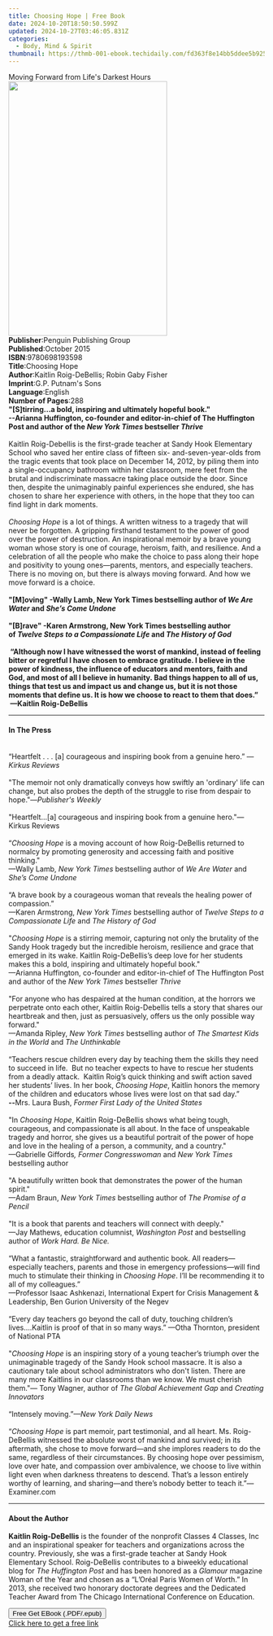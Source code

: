 ```yaml
---
title: Choosing Hope | Free Book
date: 2024-10-20T18:50:50.599Z
updated: 2024-10-27T03:46:05.831Z
categories:
  - Body, Mind & Spirit
thumbnail: https://thmb-001-ebook.techidaily.com/fd363f8e14bb5ddee5b925424eb508f4c18ef12e20d8cf276a2a58f259cfe53d.jpg
---
```

<main id="book-container">
  <div class="flex flex-col">
    <div class="book-brief flex-1 py-6 px-4 sm:p-6 md:py-10 md:px-8">
      <!-- brief-->
      <div class="book-brief-main">
        Moving Forward from Life's Darkest Hours
      </div>
    </div>
    <div
      class="book-meta-info flex-1 grid gap-4 col-start-1 col-end-3 row-start-1 sm:mb-6 sm:grid-cols-4 lg:gap-6 lg:col-start-2 lg:row-end-6 lg:row-span-6 lg:mb-0"
    >
      <div
        class="book-meta-info-left place-content-center mt-4 p-4 text-sm leading-6 col-start-2 col-span-2 dark:text-slate-400"
      >
        <img
          class="w-full h-500 object-cover rounded-lg sm:h-255 sm:col-span-2 lg:col-span-full"
          src="https://img-001-ebook.techidaily.com/7c83662297cad01f10ff4a414fc48c761ff3595c98bb33e2a97acbb4bfdfd814.jpg"
          alt=""
          width="312"
          height="500"
        />
      </div>
      <div
        class="book-meta-info-right mt-2 col-start-1 row-start-2 col-span-3 self-center"
      >
        <!-- meta data  -->
        <div class="flex flex-col px-4 md:px-8">
          <div class="flex-1">
            <strong>Publisher</strong>:<span class="px-2"
              >Penguin Publishing Group</span
            >
          </div>
          <div class="flex-1">
            <strong>Published</strong>:<span class="px-2">October 2015</span>
          </div>
          <div class="flex-1">
            <strong>ISBN</strong>:<span class="px-2">9780698193598</span>
          </div>
          <div class="flex-1">
            <strong>Title</strong>:<span class="px-2">Choosing Hope</span>
          </div>
          <div class="flex-1">
            <strong>Author</strong>:<span class="px-2"
              >Kaitlin Roig-DeBellis; Robin Gaby Fisher</span
            >
          </div>
          <div class="flex-1">
            <strong>Imprint</strong>:<span class="px-2"
              >G.P. Putnam&#39;s Sons</span
            >
          </div>
          <div class="flex-1">
            <strong>Language</strong>:<span class="px-2">English</span>
          </div>
          <div class="flex-1">
            <strong>Number of Pages</strong>:<span class="px-2">288</span>
          </div>
        </div>
      </div>
    </div>
    <div class="book-description flex-1 py-6 px-4 sm:p-6 md:py-10 md:px-8">
      <div class="book-description-main">
        <div accordion-content="" id="description">
          <b
            ><b
              >"[S]tirring...a bold, inspiring and ultimately hopeful
              book."&nbsp; </b
            ><br /><b>
              --Arianna Huffington, co-founder and editor-in-chief of The
              Huffington Post and author of the </b
            ><i>New York Times</i><b> bestseller </b><i>Thrive<br /></i></b
          ><br />Kaitlin Roig-Debellis is the first-grade teacher at Sandy Hook
          Elementary School who saved her entire class of fifteen six-
          and-seven-year-olds from the tragic events that took place on December
          14, 2012, by piling them into a single-occupancy bathroom within her
          classroom, mere feet from the brutal and indiscriminate massacre
          taking place outside the door. Since then, despite the unimaginably
          painful experiences she endured, she has chosen to share her
          experience with others, in the hope that they too can find light in
          dark moments.<br /><br /><i>Choosing Hope</i> is a lot of things. A
          written witness to a tragedy that will never be forgotten. A gripping
          firsthand testament to the power of good over the power of
          destruction. An inspirational memoir by a brave young woman whose
          story is one of courage, heroism, faith, and resilience. And a
          celebration of all the people who make the choice to pass along their
          hope and positivity to young ones—parents, mentors, and especially
          teachers. There is no moving on, but there is always moving forward.
          And how we move forward is a choice.<br /><br /><b
            >"[M]oving" -Wally Lamb, New York Times bestselling author
            of&nbsp;<i>We Are Water</i>&nbsp;and&nbsp;<i>She’s Come Undone</i
            ><br /><br />"[B]rave" -Karen Armstrong, New York Times bestselling
            author of&nbsp;<i>Twelve Steps to a Compassionate Life</i
            >&nbsp;and&nbsp;<i>The History of God</i><br /><br />&nbsp;“Although
            now I have witnessed the worst of mankind, instead of feeling bitter
            or regretful I have chosen to embrace gratitude. I believe in the
            power of kindness, the influence of educators and mentors, faith and
            God, and most of all I believe in humanity.&nbsp;Bad things happen
            to all of us, things that test us and impact us and change us, but
            it is not those moments that define us. It is how we choose to react
            to them that does.” &nbsp;—Kaitlin Roig-DeBellis</b
          >
        </div>
        <div class="accordion-fader"></div>
      </div>
    </div>
    <div class="book-excerpts flex-1 py-6 px-4 sm:p-6 md:py-10 md:px-8">
      <!-- excerpts-->
      <div class="book-excerpts-main">
        <hr />
        <h4 class="placeholder placeholder-heading">
          <span>In The Press</span>
        </h4>
        <p></p>
        <p>
          &nbsp;<br />“Heartfelt . . . [a] courageous and inspiring book from a
          genuine hero.” —<i>Kirkus Reviews</i
          ><b
            ><i><br /></i></b
          ><br />"The memoir not only dramatically conveys how swiftly an
          'ordinary' life can change, but also probes the depth of the struggle
          to rise from despair to hope."—<i>Publisher's Weekly</i
          ><br /><br />"Heartfelt...[a] courageous and inspiring book from a
          genuine hero."—Kirkus Reviews<br /><br />“<i>Choosing Hope</i>&nbsp;is
          a moving account of how Roig-DeBellis returned to normalcy by
          promoting generosity and accessing faith and positive thinking."<br />—Wally
          Lamb, <i>New York Times</i> bestselling author of
          <i>We Are Water</i> and <i>She’s Come Undone</i><br /><br />“A brave
          book by a courageous woman that reveals the healing power of
          compassion.”<br />—Karen Armstrong,<i> New York Times</i> bestselling
          author of <i>Twelve Steps to a Compassionate Life</i> and
          <i>The History of God</i><br /><br />"<i>Choosing Hope&nbsp;</i>is a
          stirring memoir, capturing not only the brutality of the Sandy Hook
          tragedy but the incredible heroism, resilience and grace that emerged
          in its wake. Kaitlin&nbsp;Roig-DeBellis’s deep love for her students
          makes this a bold, inspiring and ultimately hopeful book." &nbsp;
          &nbsp;<br />—Arianna Huffington, co-founder and editor-in-chief of The
          Huffington Post and author of the <i>New York Times</i> bestseller
          <i>Thrive</i>&nbsp;<br /><br />"For anyone who has despaired at the
          human condition, at the horrors we perpetrate onto each other, Kaitlin
          Roig-Debellis tells a story that shares our heartbreak and then, just
          as persuasively, offers us the only possible way forward."<br />—Amanda
          Ripley, <i>New York Times</i> bestselling author of
          <i>The Smartest Kids in the World</i> and <i>The Unthinkable</i
          ><br /><br />“Teachers rescue children every day by teaching them the
          skills they need to succeed in life.&nbsp; But no teacher expects to
          have to rescue her students from a deadly attack.&nbsp; Kaitlin Roig’s
          quick thinking and swift action saved her students’ lives. In her
          book, <i>Choosing Hope</i>, Kaitlin honors the memory of the children
          and educators whose lives were lost on that sad day.”<br /><b>--</b
          >Mrs. Laura Bush, <i>Former First Lady of the United States&nbsp;</i
          ><br /><br />"In <i>Choosing Hope</i>, Kaitlin Roig-DeBellis shows
          what being tough, courageous, and compassionate is all about. In the
          face of unspeakable tragedy and horror, she gives us a beautiful
          portrait of the power of hope and love in the healing of a person, a
          community, and a country." <br />—Gabrielle Giffords<i
            >, Former Congresswoman </i
          >and <i>New York Times </i>bestselling author<br /><br />"A
          beautifully written book that demonstrates the power of the human
          spirit."<br />—Adam Braun,&nbsp;<i>New York Times</i>&nbsp;bestselling
          author of&nbsp;<i>The Promise of a Pencil</i
          >&nbsp;<br />&nbsp;<br />"It is a book that parents and teachers will
          connect with deeply."<br />—Jay Mathews, education columnist,
          <i>Washington Post </i>and bestselling author of
          <i>Work Hard. Be Nice.</i><br /><br />“What a fantastic,
          straightforward and authentic book. All readers—especially teachers,
          parents and those in emergency professions—will find much to stimulate
          their thinking in <i>Choosing Hope</i>. I’ll be recommending it to all
          of my colleagues.”<br />—Professor Isaac Ashkenazi, International
          Expert for Crisis Management &amp; Leadership, Ben Gurion University
          of the Negev<br /><br />“Every day teachers go beyond the call of
          duty, touching children’s lives….Kaitlin is proof of that in so many
          ways.” —Otha Thornton, president of National PTA<br /><br />"<i
            >Choosing Hope</i
          >
          is an inspiring story of a young teacher’s triumph over the
          unimaginable tragedy of the Sandy Hook school massacre. It is also a
          cautionary tale about school administrators who don't listen. There
          are many more Kaitlins in our classrooms than we know. We must cherish
          them."— Tony Wagner, author of <i>The Global Achievement Gap </i>and
          <i>Creating Innovators</i><br />&nbsp;<br />“Intensely moving.”<i
            >—New York Daily News&nbsp;&nbsp;<br /><br /></i
          >“<i><i>Choosing Hope</i> </i>is part memoir, part testimonial, and
          all heart. Ms. Roig-DeBellis witnessed the absolute worst of mankind
          and survived; in its aftermath, she chose to move forward—and she
          implores readers to do the same, regardless of their circumstances. By
          choosing hope over pessimism, love over hate, and compassion over
          ambivalence, we choose to live within light even when darkness
          threatens to descend. That’s a lesson entirely worthy of learning, and
          sharing—and there’s nobody better to teach it.”—Examiner.com<i
            ><br
          /></i>
        </p>
        <p></p>
      </div>
    </div>
    <div class="book-about-author flex-1 py-6 px-4 sm:p-6 md:py-10 md:px-8">
      <!-- about author-->
      <div class="book-main-author-main">
        <hr />
        <h4 class="placeholder placeholder-heading">
          <span>About the Author</span>
        </h4>
        <p>
          <b>Kaitlin Roig-DeBellis</b> is the founder of the nonprofit Classes 4
          Classes, Inc and an inspirational speaker for teachers
          and&nbsp;organizations&nbsp;across the country. Previously, she was a
          first-grade teacher at Sandy Hook Elementary School. Roig-DeBellis
          contributes to a biweekly educational blog for
          <i>The Huffington Post </i>and has been honored as a
          <i>Glamour</i> magazine Woman of the Year and chosen as a “L’Oréal
          Paris Women of Worth.” In 2013, she received two honorary doctorate
          degrees and the Dedicated Teacher Award from The Chicago International
          Conference on Education.
        </p>
      </div>
    </div>
    <div class="book-free-get flex-1 py-6 px-4 sm:p-6 md:py-10 md:px-8">
      <button
        id="btn-free-get"
        class="bg-blue-500 hover:bg-blue-700 text-white font-bold py-2 px-4 rounded"
      >
        Free Get EBook (.PDF/.epub)
      </button>
      <div id="countdown-display" class="px-2 text-lg mt-2"></div>
      <a
        id="free-link"
        class="hidden bg-blue-500 hover:bg-blue-700 text-white font-bold py-2 px-4 rounded"
        href="https://www.ebooks.com/en-us/book/1821399/choosing-hope/kaitlin-roig-debellis/"
        target="_blank"
        >Click here to get a free link</a
      >
    </div>
    <script>
      let countdownTime = 0;
      let countdownInterval = null;
      document
        .getElementById('btn-free-get')
        .addEventListener('click', startCountdown);
      function startCountdown() {
        countdownTime = new Date().getTime() + 60000 * 3;
        countdownInterval = setInterval(updateCountdown, 1000);
        document.getElementById('btn-free-get').disabled = true;
        document
          .getElementById('btn-free-get')
          .classList.add('bg-gray-500', 'cursor-not-allowed');
      }
      function updateCountdown() {
        let currentTime = new Date().getTime();
        let timeLeft = countdownTime - currentTime;
        let secondsLeft = Math.floor(timeLeft / 1000);
        document.getElementById('countdown-display').innerHTML =
          `Remaining time: ${secondsLeft} seconds.`;
        if (secondsLeft <= 0) {
          clearInterval(countdownInterval);
          document.getElementById('btn-free-get').classList.add('hidden');
          document.getElementById('free-link').classList.remove('hidden');
          document.getElementById('countdown-display').innerHTML = '';
        }
      }
    </script>
  </div>
</main>

<ins class="adsbygoogle"
      style="display:block"
      data-ad-client="ca-pub-7571918770474297"
      data-ad-slot="8358498916"
      data-ad-format="auto"
      data-full-width-responsive="true"></ins>
    